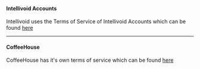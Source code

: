 #### Intellivoid Accounts

Intellivoid uses the Terms of Service of Intellivoid Accounts
which can be found [here](https://accounts.intellivoid.info/tos)

--------------------------------------------------------------

#### CoffeeHouse

CoffeeHouse has it's own terms of service which
can be found [here](https://coffeehouse.intellivoid.info/tos)